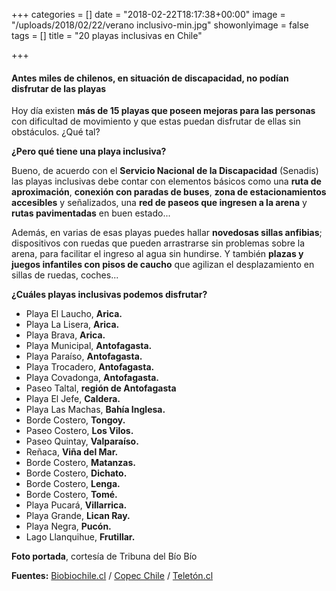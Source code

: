 +++
categories = []
date = "2018-02-22T18:17:38+00:00"
image = "/uploads/2018/02/22/verano inclusivo-min.jpg"
showonlyimage = false
tags = []
title = "20 playas inclusivas en Chile"

+++
#### Antes miles de chilenos, en situación de discapacidad, no podían disfrutar de las playas

Hoy día existen **más de 15 playas que poseen mejoras para las personas** con dificultad de movimiento y que estas puedan disfrutar de ellas sin obstáculos. ¿Qué tal?

**¿Pero qué tiene una playa inclusiva?**

Bueno, de acuerdo con el **Servicio Nacional de la Discapacidad** (Senadis) las playas inclusivas debe contar con elementos básicos como una **ruta de aproximación**, **conexión con paradas de buses**, **zona de estacionamientos accesibles** y señalizados, una **red de paseos que ingresen a la arena** y **rutas pavimentadas** en buen estado...

Además, en varias de esas playas puedes hallar **novedosas sillas anfibias**; dispositivos con ruedas que pueden arrastrarse sin problemas sobre la arena, para facilitar el ingreso al agua sin hundirse. Y también **plazas y juegos infantiles con pisos de caucho** que agilizan el desplazamiento en sillas de ruedas, coches...

**¿Cuáles playas inclusivas podemos disfrutar?**

* Playa El Laucho, **Arica.**
* Playa La Lisera, **Arica.**
* Playa Brava, **Arica.**
* Playa Municipal, **Antofagasta.**
* Playa Paraíso, **Antofagasta.**
* Playa Trocadero, **Antofagasta.**
* Playa Covadonga, **Antofagasta.**
* Paseo Taltal, **región de Antofagasta**
* Playa El Jefe, **Caldera.**
* Playa Las Machas, **Bahía Inglesa.**
* Borde Costero, **Tongoy.**
* Paseo Costero, **Los Vilos.**
* Paseo Quintay, **Valparaíso.**
* Reñaca, **Viña del Mar.**
* Borde Costero, **Matanzas.**
* Borde Costero, **Dichato.**
* Borde Costero, **Lenga.**
* Borde Costero, **Tomé.**
* Playa Pucará, **Villarrica.**
* Playa Grande, **Lican Ray.**
* Playa Negra, **Pucón.**
* Lago Llanquihue, **Frutillar.**

**Foto portada**, cortesía de Tribuna del Bío Bío

**Fuentes:** [Biobiochile.cl](http://www.biobiochile.cl/noticias/nacional/region-de-valparaiso/2017/12/27/sillas-de-ruedas-y-bastones-incluye-primera-playa-inclusiva-de-la-region-de-valparaiso.shtml) / [Copec Chile](http://ww2.copec.cl/chiletur/posts/conoce-las-19-playas-inclusivas-a-lo-largo-de-chile) / [Teletón.cl ](https://www.teleton.cl/noticias/conoce-las-23-playas-inclusivas-que-existen-en-chile/)